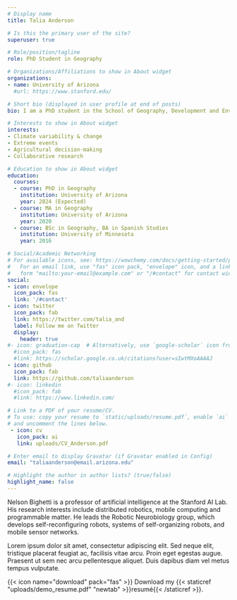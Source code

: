 ```yaml
---
# Display name
title: Talia Anderson

# Is this the primary user of the site?
superuser: true

# Role/position/tagline
role: PhD Student in Geography

# Organizations/Affiliations to show in About widget
organizations:
- name: University of Arizona
  #url: https://www.stanford.edu/

# Short bio (displayed in user profile at end of posts)
bio: I am a PhD student in the School of Geography, Development and Environment and in the Laboratory of Tree Ring Research. My research focuses on climate variability and change in Latin American mountain landscapes across different spatial and temporal scales. I employ a variety of data types, from tree rings to satellite imagery, to explore climate impacts in both localized areas and large, multi-country regions. 

# Interests to show in About widget
interests:
- Climate variability & change
- Extreme events
- Agricultural decision-making
- Collaborative research

# Education to show in About widget
education:
  courses:
  - course: PhD in Geography
    institution: University of Arizona
    year: 2024 (Expected)
  - course: MA in Geography
    institution: University of Arizona
    year: 2020
  - course: BSc in Geography, BA in Spanish Studies
    institution: University of Minnesota
    year: 2016

# Social/Academic Networking
# For available icons, see: https://wowchemy.com/docs/getting-started/page-builder/#icons
#   For an email link, use "fas" icon pack, "envelope" icon, and a link in the
#   form "mailto:your-email@example.com" or "/#contact" for contact widget.
social:
- icon: envelope
  icon_pack: fas
  link: '/#contact'
- icon: twitter
  icon_pack: fab
  link: https://twitter.com/talia_and
  label: Follow me on Twitter
  display:
    header: true
#- icon: graduation-cap  # Alternatively, use `google-scholar` icon from `ai` icon pack
  #icon_pack: fas
  #link: https://scholar.google.co.uk/citations?user=sIwtMXoAAAAJ
- icon: github
  icon_pack: fab
  link: https://github.com/taliaanderson
#- icon: linkedin
  #icon_pack: fab
  #link: https://www.linkedin.com/

# Link to a PDF of your resume/CV.
# To use: copy your resume to `static/uploads/resume.pdf`, enable `ai` icons in `params.toml`, 
# and uncomment the lines below.
 - icon: cv
   icon_pack: ai
   link: uploads/CV_Anderson.pdf

# Enter email to display Gravatar (if Gravatar enabled in Config)
email: "taliaanderson@email.arizona.edu"

# Highlight the author in author lists? (true/false)
highlight_name: false
---
```


Nelson Bighetti is a professor of artificial intelligence at the Stanford AI Lab. His research interests include distributed robotics, mobile computing and programmable matter. He leads the Robotic Neurobiology group, which develops self-reconfiguring robots, systems of self-organizing robots, and mobile sensor networks.

Lorem ipsum dolor sit amet, consectetur adipiscing elit. Sed neque elit, tristique placerat feugiat ac, facilisis vitae arcu. Proin eget egestas augue. Praesent ut sem nec arcu pellentesque aliquet. Duis dapibus diam vel metus tempus vulputate.

{{< icon name="download" pack="fas" >}} Download my {{< staticref "uploads/demo_resume.pdf" "newtab" >}}resumé{{< /staticref >}}.
